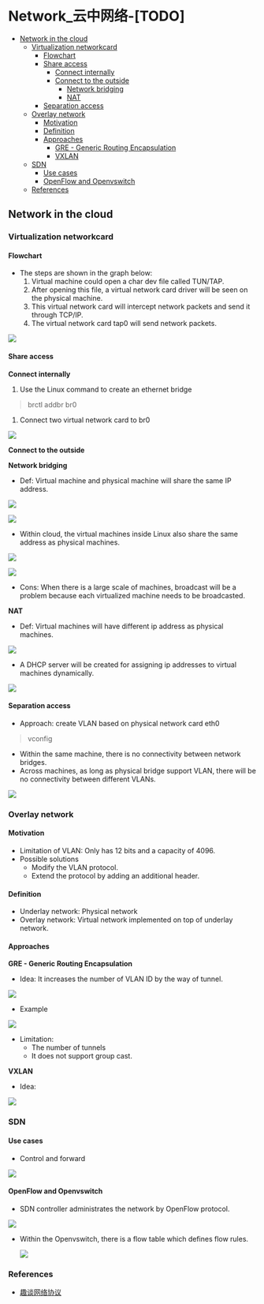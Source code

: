 # Network\_云中网络-\[TODO]

* [Network in the cloud](network-yun-zhong-wang-luo.md#network-in-the-cloud)
  * [Virtualization networkcard](network-yun-zhong-wang-luo.md#virtualization-networkcard)
    * [Flowchart](network-yun-zhong-wang-luo.md#flowchart)
    * [Share access](network-yun-zhong-wang-luo.md#share-access)
      * [Connect internally](network-yun-zhong-wang-luo.md#connect-internally)
      * [Connect to the outside](network-yun-zhong-wang-luo.md#connect-to-the-outside)
        * [Network bridging](network-yun-zhong-wang-luo.md#network-bridging)
        * [NAT](network-yun-zhong-wang-luo.md#nat)
    * [Separation access](network-yun-zhong-wang-luo.md#separation-access)
  * [Overlay network](network-yun-zhong-wang-luo.md#overlay-network)
    * [Motivation](network-yun-zhong-wang-luo.md#motivation)
    * [Definition](network-yun-zhong-wang-luo.md#definition)
    * [Approaches](network-yun-zhong-wang-luo.md#approaches)
      * [GRE - Generic Routing Encapsulation](network-yun-zhong-wang-luo.md#gre---generic-routing-encapsulation)
      * [VXLAN](network-yun-zhong-wang-luo.md#vxlan)
  * [SDN](network-yun-zhong-wang-luo.md#sdn)
    * [Use cases](network-yun-zhong-wang-luo.md#use-cases)
    * [OpenFlow and Openvswitch](network-yun-zhong-wang-luo.md#openflow-and-openvswitch)
  * [References](network-yun-zhong-wang-luo.md#references)

## Network in the cloud

### Virtualization networkcard

#### Flowchart

* The steps are shown in the graph below:
  1. Virtual machine could open a char dev file called TUN/TAP.
  2. After opening this file, a virtual network card driver will be seen on the physical machine. 
  3. This virtual network card will intercept network packets and send it through TCP/IP. 
  4. The virtual network card tap0 will send network packets. 

![](images/virtualization_networkcard.png)

#### Share access

**Connect internally**

1. Use the Linux command to create an ethernet bridge 

> brctl addbr br0

1. Connect two virtual network card to br0

![](images/virtualization_networkcard_share.png)

**Connect to the outside**

**Network bridging**

* Def: Virtual machine and physical machine will share the same IP address. 

![](images/virtualization_networkcard_share_bridging.png)

![](.gitbook/assets/virtualization_networkcard_share_bridging_flattened.png)

* Within cloud, the virtual machines inside Linux also share the same address as physical machines. 

![](images/virtualization_networkcard_cloud.png)

![](images/virtualization_networkcard_cloud_flattened.png)

* Cons: When there is a large scale of machines, broadcast will be a problem because each virtualized machine needs to be broadcasted. 

**NAT**

* Def: Virtual machines will have different ip address as physical machines. 

![](images/virtualization_networkcard_nat.png)

* A DHCP server will be created for assigning ip addresses to virtual machines dynamically. 

![](.gitbook/assets/virtualization_networkcard_nat_dhcp.png)

#### Separation access

* Approach: create VLAN based on physical network card eth0

> vconfig

* Within the same machine, there is no connectivity between network bridges. 
* Across machines, as long as physical bridge support VLAN, there will be no connectivity between different VLANs. 

![](images/virtualization_networkcard_separation.png)

### Overlay network

#### Motivation

* Limitation of VLAN: Only has 12 bits and a capacity of 4096. 
* Possible solutions
  * Modify the VLAN protocol.
  * Extend the protocol by adding an additional header. 

#### Definition

* Underlay network: Physical network
* Overlay network: Virtual network implemented on top of underlay network. 

#### Approaches

**GRE - Generic Routing Encapsulation**

* Idea: It increases the number of VLAN ID by the way of tunnel. 

![](.gitbook/assets/virtualization_overlay_gre.png)

* Example

![](images/virtualization_overlay_gre_example.png)

* Limitation:
  * The number of tunnels
  * It does not support group cast. 

**VXLAN**

* Idea:

![](.gitbook/assets/virtualization_overlay_VXLAN.png)

### SDN

#### Use cases

* Control and forward

![](images/virtualization_sdn.png)

#### OpenFlow and Openvswitch

* SDN controller administrates the network by OpenFlow protocol. 

![](images/virtualization_sdn_openflow.png)

*   Within the Openvswitch, there is a flow table which defines flow rules. 

    ![](.gitbook/assets/virtualization_sdn_openflow\_2.png)

### References

* [趣谈网络协议](https://time.geekbang.org/column/article/10742)
